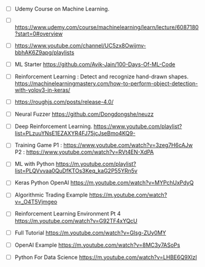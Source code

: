 - [ ] Udemy Course on Machine Learning. 
- [ ] https://www.udemy.com/course/machinelearning/learn/lecture/6087180?start=0#overview
- [ ] https://www.youtube.com/channel/UC5zx8Owijmv-bbhAK6Z9apg/playlists

- [ ] ML Starter
https://github.com/Avik-Jain/100-Days-Of-ML-Code

- [ ] Reinforcement Learning : Detect and recognize hand-drawn shapes. 
https://machinelearningmastery.com/how-to-perform-object-detection-with-yolov3-in-keras/

- [ ] https://roughjs.com/posts/release-4.0/

- [ ] Neural Fuzzer
https://github.com/Dongdongshe/neuzz

- [ ] Deep Reinforcement Learning.
https://www.youtube.com/playlist?list=PLzuuYNsE1EZAXYR4FJ75jcJseBmo4KQ9-

- [ ] Training Game 
P1 : https://www.youtube.com/watch?v=3zeg7H6cAJw
P2 : https://www.youtube.com/watch?v=RVt4EN-XdPA

- [ ] ML with Python 
https://m.youtube.com/playlist?list=PLQVvvaa0QuDfKTOs3Keq_kaG2P55YRn5v

- [ ] Keras Python OpenAI
https://m.youtube.com/watch?v=MYPchUxPdyQ

- [ ] Algorithmic Trading Example
https://m.youtube.com/watch?v=_O4T5Vjmgeo

- [ ] Reinforcement Learning Environment Pt 4 
https://m.youtube.com/watch?v=G92TF4xYQcU

- [ ] Full Tutorial
https://m.youtube.com/watch?v=GIsg-ZUy0MY

- [ ] OpenAI Example 
https://m.youtube.com/watch?v=8MC3y7ASoPs

- [ ] Python For Data Science 
https://m.youtube.com/watch?v=LHBE6Q9XlzI
